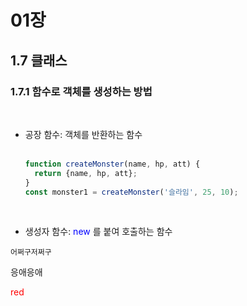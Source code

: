 # 01장 
## 1.7 클래스
### 1.7.1 함수로 객체를 생성하는 방법

<br>

* 공장 함수: 객체를 반환하는 함수  <br><br>


  ```javascript
  function createMonster(name, hp, att) {
    return {name, hp, att};
  }
  const monster1 = createMonster('슬라임', 25, 10);
  ```
<br>


* 생성자 함수: <span style="color:blue"> new </span>
를 붙여 호출하는 함수
  
`어쩌구저쩌구`

응애응애

<span style="color:red"> red </span>
